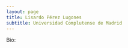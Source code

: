 ```yaml
---
layout: page
title: Lisardo Pérez Lugones
subtitle: Universidad Complutense de Madrid
---
```


Bio:
